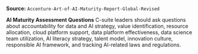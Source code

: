 **Source:** `Accenture-Art-of-AI-Maturity-Report-Global-Revised`

**AI Maturity Assessment Questions**
C-suite leaders should ask questions about accountability for data and AI strategy, value identification, resource allocation, cloud platform support, data platform effectiveness, data science team utilization, AI literacy strategy, talent model, innovation culture, responsible AI framework, and tracking AI-related laws and regulations.
